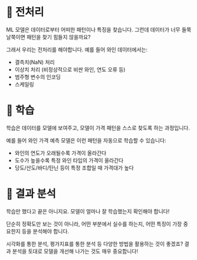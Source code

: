 # 📎 전처리

ML 모델은 데이터로부터 어떠한 패턴이나 특징을 찾습니다. 
그런데 데이터가 너무 들쭉날쭉이면 패턴을 찾기 힘들지 않을까요?

그래서 우리는 전처리를 해야합니다. 
예를 들어 와인 데이터에서는:

- 결측치(NaN) 처리
- 이상치 처리 (비정상적으로 비싼 와인, 연도 오류 등)
- 범주형 변수의 인코딩
- 스케일링

# 📎 학습

학습은 데이터를 모델에 보여주고, 모델이 가격 패턴을 스스로 찾도록 하는 과정입니다.

예를 들어 와인 가격 예측 모델은 이런 패턴을 자동으로 학습할 수 있습니다:

- 와인의 연도가 오래될수록 가격이 올라간다
- 도수가 높을수록 특정 와인 타입의 가격이 올라간다
- 당도/산도/바디/탄닌 등이 특정 조합일 때 가격대가 높다
  


# 📎 결과 분석

학습만 했다고 끝은 아니지요. 모델이 얼마나 잘 학습했는지 확인해야 합니다! 

단순히 정확도만 보는 것이 아니라, 어떤 부분에서 실수를 하는지,
어떤 특징이 가장 중요한지 등을 분석해야 합니다.

시각화를 통한 분석, 평가지표를 통한 분석 등 다양한 방법을 활용하는 것이 좋겠죠?
결과 분석을 토대로 모델을 개선해 나가는 것도 매우 중요합니다! 
